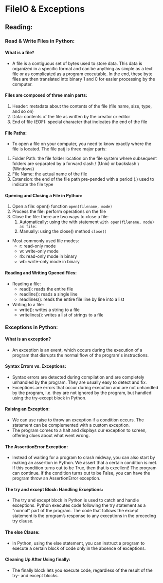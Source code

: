 # FileIO & Exceptions

## Reading:

### Read & Write Files in Python:
#### What is a file?
- A file is a contiguous set of bytes used to store data. This data is organized in a specific format and can be anything as simple as a text file or as complicated as a program executable. In the end, these byte files are then translated into binary 1 and 0 for easier processing by the computer.

#### Files are composed of three main parts:
1. Header: metadata about the contents of the file (file name, size, type, and so on)
2. Data: contents of the file as written by the creator or editor
3. End of file (EOF): special character that indicates the end of the file

#### File Paths:
- To open a file on your computer, you need to know exactly where the file is located. The file patj is three major parts:
1. Folder Path: the file folder location on the file system where subsequent folders are separated by a forward slash / (Unix) or backslash \ (Windows)
2. File Name: the actual name of the file
3. Extension: the end of the file path pre-pended with a period (.) used to indicate the file type

#### Opening and Closing a File in Python:
1. Open a file: open() function
`open(filename, mode)`
2. Process the file: perform operations on the file
3. Close the file: there are two ways to close a file:
    1. Automatically: using the with statement
    `with open(filename, mode) as file:`
    2. Manually: using the close() method
    `close()`
- Most commonly used file modes:
    - r: read-only mode
    - w: write-only mode
    - rb: read-only mode in binary
    - wb: write-only mode in binary

#### Reading and Writing Opened Files:
- Reading a file:
    - read(): reads the entire file
    - readline(): reads a single line
    - readlines(): reads the entire file line by line into a list
- Writing to a file:
    - write(): writes a string to a file
    - writelines(): writes a list of strings to a file

### Exceptions in Python:
#### What is an exception?
- An exception is an event, which occurs during the execution of a program that disrupts the normal flow of the program's instructions.
#### Syntax Errors vs. Exceptions:
- Syntax errors are detected during compilation and are completely unhandled by the program. They are usually easy to detect and fix.
- Exceptions are errors that occur during execution and are not unhandled by the program, i.e. they are not ignored by the program, but handled using the try-except block in Python.

#### Raising an Exception:
- We can use raise to throw an exception if a condition occurs. The statement can be complemented with a custom exception.
- The program comes to a halt and displays our exception to screen, offering clues about what went wrong.

#### The AssertionError Exception:
- Instead of waiting for a program to crash midway, you can also start by making an assertion in Python. We assert that a certain condition is met. If this condition turns out to be True, then that is excellent! The program can continue. If the condition turns out to be False, you can have the program throw an AssertionError exception.

#### The try and except Block: Handling Exceptions:
- The try and except block in Python is used to catch and handle exceptions. Python executes code following the try statement as a “normal” part of the program. The code that follows the except statement is the program’s response to any exceptions in the preceding try clause.

#### The else Clause:
- In Python, using the else statement, you can instruct a program to execute a certain block of code only in the absence of exceptions.

#### Cleaning Up After Using finally:
- The finally block lets you execute code, regardless of the result of the try- and except blocks.